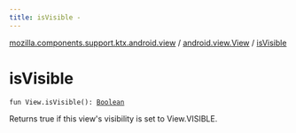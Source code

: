 ```yaml
---
title: isVisible - 
---
```


[mozilla.components.support.ktx.android.view](../index.html) / [android.view.View](index.html) / [isVisible](./is-visible.html)

# isVisible

`fun View.isVisible(): `[`Boolean`](https://kotlinlang.org/api/latest/jvm/stdlib/kotlin/-boolean/index.html)

Returns true if this view's visibility is set to View.VISIBLE.

